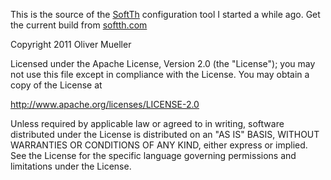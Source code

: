 This is the source of the [SoftTh](http://www.kegetys.fi/SoftTH/) configuration tool I started a while ago. Get the current build from [softth.com](http://softth.com/?page_id=2217)

Copyright 2011 Oliver Mueller

Licensed under the Apache License, Version 2.0 (the "License");
you may not use this file except in compliance with the License.
You may obtain a copy of the License at

   http://www.apache.org/licenses/LICENSE-2.0

Unless required by applicable law or agreed to in writing, software
distributed under the License is distributed on an "AS IS" BASIS,
WITHOUT WARRANTIES OR CONDITIONS OF ANY KIND, either express or implied.
See the License for the specific language governing permissions and
limitations under the License.

